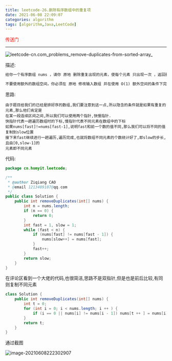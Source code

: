 ```yaml
---
title: leetcode-26.删除有序数组中的重复项
date: 2021-06-08 22:09:07
categories: algorithm
tags: [algorithm,Java,LeetCode]
---
```


<a href="https://leetcode-cn.com/problems/remove-duplicates-from-sorted-array/" style="color:red;text-decoration:none">传送门</a>

<hr/>

![leetcode-cn.com_problems_remove-duplicates-from-sorted-array_](https://gitee.com/cao_ziqiang/img/raw/master/20210608222414.png)

描述:

```html
给你一个有序数组 nums ，请你 原地 删除重复出现的元素，使每个元素 只出现一次 ，返回删除后数组的新长度。

不要使用额外的数组空间，你必须在 原地 修改输入数组 并在使用 O(1) 额外空间的条件下完成。
```

思路:

```
由于题目给我们的已经是排好序的数组,我们要注意到这一点,所以隐含的条件就是如果有重复的元素,那么他们肯定是
在某一段连续区间之间,所以我们可以使用两个指针,快慢指针.
快指针代表一趟遍历数组时的下标,慢指针代表不同元素在数组中的下标
如果nums[fast]!=nums[fast-1],说明fast和前一个数的值不同,那么我们可以将不同的值复制到slow位置
接下来fast继续进行一趟遍历,遍历完成,也就将数组不同元素的个数统计好了,即slow的步长,且由[0,slow-1]的
元素即不同元素
```

代码:

```java
package cn.homyit.leetcode;

/**
 * @author Ziqiang CAO
 * @email 1213409187@qq.com
 */
public class Solution {
    public int removeDuplicates(int[] nums) {
        int n = nums.length;
        if (n == 0) {
            return 0;
        }
        int fast = 1, slow = 1;
        while (fast < n) {
            if (nums[fast] != nums[fast - 1]) {
                nums[slow++] = nums[fast];
            }
            fast++;
        }
        return slow;
    }
}
```

在评论区看到一个大佬的代码,也很简洁,思路不是双指针,但是也是前后比较,有同则复制不同元素

```java
class Solution {
    public int removeDuplicates(int[] nums) {
        int t = 0;
        for (int i = 0; i < nums.length; i ++ ) {
            if (i == 0 || nums[i] != nums[i - 1]) nums[t ++ ] = nums[i];
        }
        return t;
    }
}
```

通过截图

![image-20210608222302907](https://gitee.com/cao_ziqiang/img/raw/master/20210608222303.png)

